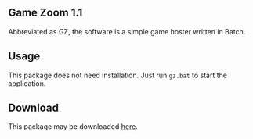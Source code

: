 ## Game Zoom 1.1
Abbreviated as GZ, the software is a simple game hoster written in Batch.

## Usage
This package does not need installation. Just run `gz.bat` to start the application.

## Download
This package may be downloaded [here](https://github.com/SGCoder1/gz/releases/download/v1.1/GZ-1.1.zip).
